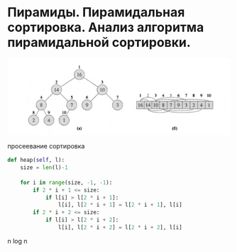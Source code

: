# Пирамиды. Пирамидальная сортировка. Анализ алгоритма пирамидальной сортировки.

![тут должна быть картинка](3.1.png) 

просеевание
сортировка
```python
def heap(self, l):
    size = len(l)-1

    for i in range(size, -1, -1):
        if 2 * i + 1 <= size:
            if l[i] > l[2 * i + 1]:
                l[i], l[2 * i + 1] = l[2 * i + 1], l[i]
        if 2 * i + 2 <= size:
            if l[i] > l[2 * i + 2]:
                l[i], l[2 * i + 2] = l[2 * i + 2], l[i]
```
n log n